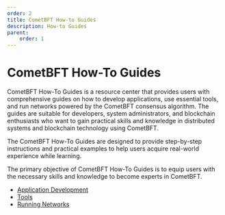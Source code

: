 ```yaml
---
order: 2
title: CometBFT How-to Guides
description: How-to Guides
parent:
    order: 1
---
```


# CometBFT How-To Guides

CometBFT How-To Guides is a resource center that provides users with comprehensive guides
on how to develop applications, use essential tools, and run networks powered by the
CometBFT consensus algorithm. The guides are suitable for developers, system administrators,
and blockchain enthusiasts who want to gain practical skills and knowledge in distributed
systems and blockchain technology using CometBFT.

The CometBFT How-To Guides are designed to provide step-by-step instructions and practical
examples to help users acquire real-world experience while learning.

The primary objective of CometBFT How-To Guides is to equip users with the necessary
skills and knowledge to become experts in CometBFT.

- [Application Development](./app-dev/README.md)
- [Tools](./tools/README.md)
- [Running Networks](./networks/README.md)
